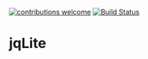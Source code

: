 [![contributions welcome](https://img.shields.io/badge/contributions-welcome-brightgreen.svg?style=flat)](https://github.com/JuanMaRuiz/jqLite/issues)
[![Build Status](https://travis-ci.org/JuanMaRuiz/jqLite.svg?branch=master)](https://travis-ci.org/JuanMaRuiz/jqLite)

# jqLite
